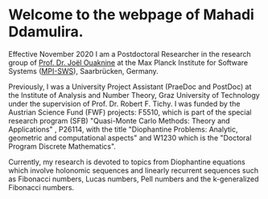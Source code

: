 # Welcome to the webpage of Mahadi Ddamulira.
Effective November 2020 I am a Postdoctoral Researcher in the research group of [Prof. Dr. Joël Ouaknine](https://people.mpi-sws.org/~joel) at the Max Planck Institute for Software Systems ([MPI-SWS](https://www.mpi-sws.org/)), Saarbrücken, Germany.

Previously, I was a University Project Assistant (PraeDoc and PostDoc) at the Institute of Analysis and Number Theory, Graz University of Technology under the supervision of Prof. Dr. Robert F. Tichy.  I was funded by the Austrian Science Fund (FWF) projects: F5510, which is part of the special research program (SFB) "Quasi-Monte Carlo Methods: Theory and Applications" , P26114, with the title "Diophantine Problems: Analytic, geometric and computational aspects" and W1230 which is the "Doctoral Program Discrete Mathematics". 

Currently, my research is devoted to topics from Diophantine equations which involve holonomic sequences and linearly recurrent sequences such as Fibonacci numbers, Lucas numbers, Pell numbers and the k-generalized Fibonacci numbers.
